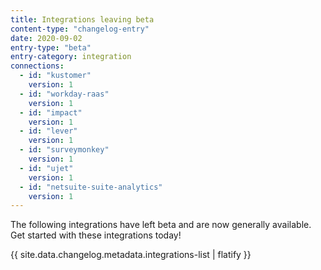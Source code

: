 ```yaml
---
title: Integrations leaving beta
content-type: "changelog-entry"
date: 2020-09-02
entry-type: "beta"
entry-category: integration
connections:
  - id: "kustomer"
    version: 1
  - id: "workday-raas"
    version: 1
  - id: "impact"
    version: 1
  - id: "lever"
    version: 1
  - id: "surveymonkey"
    version: 1
  - id: "ujet"
    version: 1
  - id: "netsuite-suite-analytics"
    version: 1
---
```


The following integrations have left beta and are now generally available. Get started with these integrations today!

{{ site.data.changelog.metadata.integrations-list | flatify }}